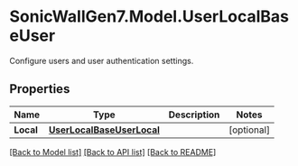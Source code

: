# SonicWallGen7.Model.UserLocalBaseUser
Configure users and user authentication settings.

## Properties

Name | Type | Description | Notes
------------ | ------------- | ------------- | -------------
**Local** | [**UserLocalBaseUserLocal**](UserLocalBaseUserLocal.md) |  | [optional] 

[[Back to Model list]](../README.md#documentation-for-models) [[Back to API list]](../README.md#documentation-for-api-endpoints) [[Back to README]](../README.md)

